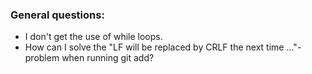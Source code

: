 ### General questions:

- I don't get the use of while loops.
- How can I solve the "LF will be replaced by CRLF the next time ..."-problem when running git add?
